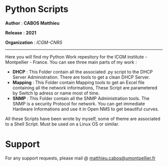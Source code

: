 # Python Scripts

**Author**  : **CABOS Matthieu**

**Release** : **2021**

**Organization** : *ICGM-CNRS*

______________________________________________________________________________________________________

Here you will find my Python Work repesitory for the ICGM institute - Montpellier - France.
You can see three main parts of my work :
  * **DHCP** : This Folder contain all the associated .py script to the DHCP Server Administration. There are tools to get a clean DHCP Server.
  * **Mapping** : This Folder contain Mapping tools to get an Excel file containing all the network informations, These Script are parametered by Switch Ip adress or name most of time.
  * **SNMP** : This Folder contain all the SNMP Administration tools. The SNMP is a security Protocol for network. You can get immediate Hardware Informations and use it in Open NMS to get beautiful curves.

All these Scripts have been wrote by myself, some of theme are associated to a Shell Script. Must be used on a Linux OS or similar.

# Support

For any support requests, please mail @ matthieu.cabos@umontpellier.fr
